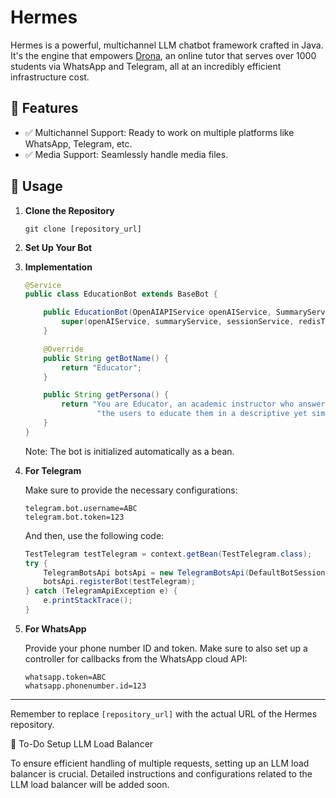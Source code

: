 # Hermes

Hermes is a powerful, multichannel LLM chatbot framework crafted in Java. It's the engine that empowers [Drona](https://getdrona.ai), an online tutor that serves over 1000 students via WhatsApp and Telegram, all at an incredibly efficient infrastructure cost.

## 🌟 Features

- ✅ Multichannel Support: Ready to work on multiple platforms like WhatsApp, Telegram, etc.
- ✅ Media Support: Seamlessly handle media files.

## 🚀 Usage

1. **Clone the Repository**

   ```
   git clone [repository_url]
   ```

2. **Set Up Your Bot**

3. **Implementation**

   ```java
   @Service
   public class EducationBot extends BaseBot {

       public EducationBot(OpenAIAPIService openAIService, SummaryService summaryService, SessionService sessionService, RedisTemplate<String, List<String>> redisTemplate, ExecutorService executorService, PromptService promptService, UserService userService) {
           super(openAIService, summaryService, sessionService, redisTemplate, executorService, promptService, userService);
       }

       @Override
       public String getBotName() {
           return "Educator";
       }

       public String getPersona() {
           return "You are Educator, an academic instructor who answers any questions asked by\n" +
                   "the users to educate them in a descriptive yet simple manner.";
       }
   }
   ```

   Note: The bot is initialized automatically as a bean.

4. **For Telegram**

   Make sure to provide the necessary configurations:

   ```
   telegram.bot.username=ABC
   telegram.bot.token=123
   ```

   And then, use the following code:

   ```java
   TestTelegram testTelegram = context.getBean(TestTelegram.class);
   try {
       TelegramBotsApi botsApi = new TelegramBotsApi(DefaultBotSession.class);
       botsApi.registerBot(testTelegram);
   } catch (TelegramApiException e) {
       e.printStackTrace();
   }
   ```

5. **For WhatsApp**

   Provide your phone number ID and token. Make sure to also set up a controller for callbacks from the WhatsApp cloud API:

   ```
   whatsapp.token=ABC
   whatsapp.phonenumber.id=123
   ```

---

Remember to replace `[repository_url]` with the actual URL of the Hermes repository.

🔧 To-Do
Setup LLM Load Balancer

To ensure efficient handling of multiple requests, setting up an LLM load balancer is crucial. Detailed instructions and configurations related to the LLM load balancer will be added soon.